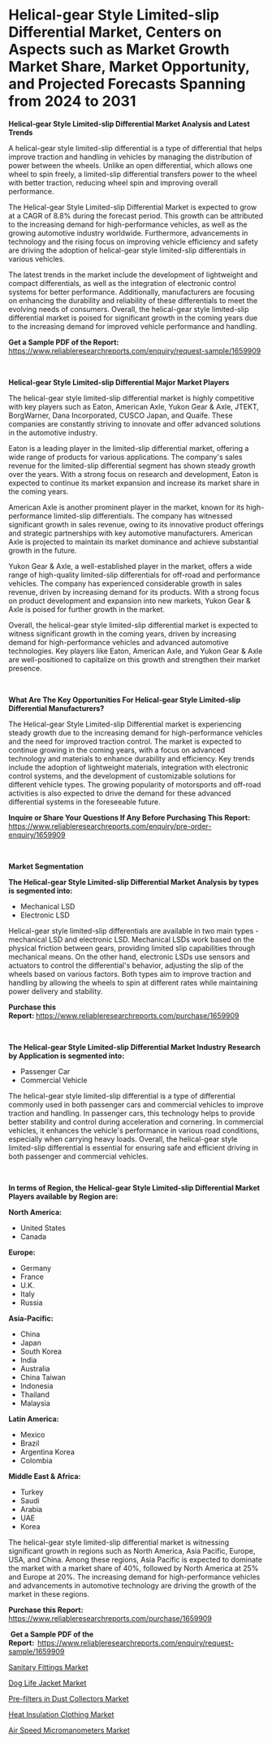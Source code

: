 <p><h1>Helical-gear Style Limited-slip Differential Market, Centers on Aspects such as Market Growth Market Share, Market Opportunity, and Projected Forecasts Spanning from 2024 to 2031</h1></p><p><strong>Helical-gear Style Limited-slip Differential Market Analysis and Latest Trends</strong></p>
<p><p>A helical-gear style limited-slip differential is a type of differential that helps improve traction and handling in vehicles by managing the distribution of power between the wheels. Unlike an open differential, which allows one wheel to spin freely, a limited-slip differential transfers power to the wheel with better traction, reducing wheel spin and improving overall performance.</p><p>The Helical-gear Style Limited-slip Differential Market is expected to grow at a CAGR of 8.8% during the forecast period. This growth can be attributed to the increasing demand for high-performance vehicles, as well as the growing automotive industry worldwide. Furthermore, advancements in technology and the rising focus on improving vehicle efficiency and safety are driving the adoption of helical-gear style limited-slip differentials in various vehicles.</p><p>The latest trends in the market include the development of lightweight and compact differentials, as well as the integration of electronic control systems for better performance. Additionally, manufacturers are focusing on enhancing the durability and reliability of these differentials to meet the evolving needs of consumers. Overall, the helical-gear style limited-slip differential market is poised for significant growth in the coming years due to the increasing demand for improved vehicle performance and handling.</p></p>
<p><strong>Get a Sample PDF of the Report:&nbsp;</strong> <a href="https://www.reliableresearchreports.com/enquiry/request-sample/1659909">https://www.reliableresearchreports.com/enquiry/request-sample/1659909</a></p>
<p>&nbsp;</p>
<p><strong>Helical-gear Style Limited-slip Differential Major Market Players</strong></p>
<p><p>The helical-gear style limited-slip differential market is highly competitive with key players such as Eaton, American Axle, Yukon Gear & Axle, JTEKT, BorgWarner, Dana Incorporated, CUSCO Japan, and Quaife. These companies are constantly striving to innovate and offer advanced solutions in the automotive industry.</p><p>Eaton is a leading player in the limited-slip differential market, offering a wide range of products for various applications. The company's sales revenue for the limited-slip differential segment has shown steady growth over the years. With a strong focus on research and development, Eaton is expected to continue its market expansion and increase its market share in the coming years.</p><p>American Axle is another prominent player in the market, known for its high-performance limited-slip differentials. The company has witnessed significant growth in sales revenue, owing to its innovative product offerings and strategic partnerships with key automotive manufacturers. American Axle is projected to maintain its market dominance and achieve substantial growth in the future.</p><p>Yukon Gear & Axle, a well-established player in the market, offers a wide range of high-quality limited-slip differentials for off-road and performance vehicles. The company has experienced considerable growth in sales revenue, driven by increasing demand for its products. With a strong focus on product development and expansion into new markets, Yukon Gear & Axle is poised for further growth in the market.</p><p>Overall, the helical-gear style limited-slip differential market is expected to witness significant growth in the coming years, driven by increasing demand for high-performance vehicles and advanced automotive technologies. Key players like Eaton, American Axle, and Yukon Gear & Axle are well-positioned to capitalize on this growth and strengthen their market presence.</p></p>
<p>&nbsp;</p>
<p><strong>What Are The Key Opportunities For Helical-gear Style Limited-slip Differential Manufacturers?</strong></p>
<p><p>The Helical-gear Style Limited-slip Differential market is experiencing steady growth due to the increasing demand for high-performance vehicles and the need for improved traction control. The market is expected to continue growing in the coming years, with a focus on advanced technology and materials to enhance durability and efficiency. Key trends include the adoption of lightweight materials, integration with electronic control systems, and the development of customizable solutions for different vehicle types. The growing popularity of motorsports and off-road activities is also expected to drive the demand for these advanced differential systems in the foreseeable future.</p></p>
<p><strong>Inquire or Share Your Questions If Any Before Purchasing This Report:</strong> <a href="https://www.reliableresearchreports.com/enquiry/pre-order-enquiry/1659909">https://www.reliableresearchreports.com/enquiry/pre-order-enquiry/1659909</a></p>
<p>&nbsp;</p>
<p><strong>Market Segmentation</strong></p>
<p><strong>The Helical-gear Style Limited-slip Differential Market Analysis by types is segmented into:</strong></p>
<p><ul><li>Mechanical LSD</li><li>Electronic LSD</li></ul></p>
<p><p>Helical-gear style limited-slip differentials are available in two main types - mechanical LSD and electronic LSD. Mechanical LSDs work based on the physical friction between gears, providing limited slip capabilities through mechanical means. On the other hand, electronic LSDs use sensors and actuators to control the differential's behavior, adjusting the slip of the wheels based on various factors. Both types aim to improve traction and handling by allowing the wheels to spin at different rates while maintaining power delivery and stability.</p></p>
<p><strong>Purchase this Report:&nbsp;</strong><a href="https://www.reliableresearchreports.com/purchase/1659909">https://www.reliableresearchreports.com/purchase/1659909</a></p>
<p>&nbsp;</p>
<p><strong>The Helical-gear Style Limited-slip Differential Market Industry Research by Application is segmented into:</strong></p>
<p><ul><li>Passenger Car</li><li>Commercial Vehicle</li></ul></p>
<p><p>The helical-gear style limited-slip differential is a type of differential commonly used in both passenger cars and commercial vehicles to improve traction and handling. In passenger cars, this technology helps to provide better stability and control during acceleration and cornering. In commercial vehicles, it enhances the vehicle's performance in various road conditions, especially when carrying heavy loads. Overall, the helical-gear style limited-slip differential is essential for ensuring safe and efficient driving in both passenger and commercial vehicles.</p></p>
<p>&nbsp;</p>
<p><strong>In terms of Region, the Helical-gear Style Limited-slip Differential Market Players available by Region are:</strong></p>
<p>
    <p> <strong> North America: </strong>
        <ul>
            <li>United States</li>
            <li>Canada</li>
        </ul>
        </p> 
    <p> <strong> Europe: </strong>
        <ul>
            <li>Germany</li>
            <li>France</li>
            <li>U.K.</li>
            <li>Italy</li>
            <li>Russia</li>
        </ul>
        </p> 
    <p> <strong> Asia-Pacific: </strong>
        <ul>
            <li>China</li>
            <li>Japan</li>
            <li>South Korea</li>
            <li>India</li>
            <li>Australia</li>
            <li>China Taiwan</li>
            <li>Indonesia</li>
            <li>Thailand</li>
            <li>Malaysia</li>
        </ul>
        </p> 
    <p> <strong> Latin America: </strong>
        <ul>
            <li>Mexico</li>
            <li>Brazil</li>
            <li>Argentina Korea</li>
            <li>Colombia</li>
        </ul>
        </p> 
    <p> <strong> Middle East & Africa: </strong>
        <ul>
            <li>Turkey</li>
            <li>Saudi</li>
            <li>Arabia</li>
            <li>UAE</li>
            <li>Korea</li>
        </ul>
    </p>
    </p>
<p><p>The helical-gear style limited-slip differential market is witnessing significant growth in regions such as North America, Asia Pacific, Europe, USA, and China. Among these regions, Asia Pacific is expected to dominate the market with a market share of 40%, followed by North America at 25% and Europe at 20%. The increasing demand for high-performance vehicles and advancements in automotive technology are driving the growth of the market in these regions.</p></p>
<p><strong>Purchase this Report: </strong><a href="https://www.reliableresearchreports.com/purchase/1659909">https://www.reliableresearchreports.com/purchase/1659909</a></p>
<p>&nbsp;<strong>Get a Sample PDF of the Report:&nbsp;&nbsp;</strong><a href="https://www.reliableresearchreports.com/enquiry/request-sample/1659909">https://www.reliableresearchreports.com/enquiry/request-sample/1659909</a></p>
<p><strong></strong></p>
<p><p><a href="https://view.publitas.com/reportprime-1/sanitary-fittings-market-research-report-provides-critical-insights-that-can-help-shape-business-development-and-investment-strategies/">Sanitary Fittings Market</a></p><p><a href="https://view.publitas.com/reportprime-1/dog-life-jacket-market-provides-detailed-segmentation-of-this-market-based-on-type-application-and-region-and-forecast-for-the-period-from-2024-2031/">Dog Life Jacket Market</a></p><p><a href="https://lydian-appliance-61d.notion.site/Pre-filters-in-Dust-Collectors-Market-Size-Growth-and-Forecast-from-2024-2031-f7f8515a501b499ea869fa044a6b8ec1">Pre-filters in Dust Collectors Market</a></p><p><a href="https://forested-sushi-9b0.notion.site/Heat-Insulation-Clothing-Market-Analysis-Examines-its-Scope-on-Growth-Opportunities-and-Forecasted--40a4aa79643b4048b31f3ac8803264c2">Heat Insulation Clothing Market</a></p><p><a href="https://summer-dogwood-3e9.notion.site/Air-Speed-Micromanometers-Market-Centers-on-Aspects-such-as-Market-Growth-Market-Share-Market-Oppo-6f3ed5c4967f4e22a1bef50ab1c1afdc">Air Speed Micromanometers Market</a></p></p>